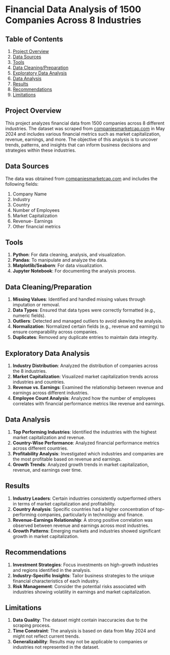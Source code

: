 # Financial Data Analysis of 1500 Companies Across 8 Industries

## Table of Contents
1. [Project Overview](#project-overview)
2. [Data Sources](#data-sources)
3. [Tools](#tools)
4. [Data Cleaning/Preparation](#data-cleaningpreparation)
5. [Exploratory Data Analysis](#exploratory-data-analysis)
6. [Data Analysis](#data-analysis)
7. [Results](#results)
8. [Recommendations](#recommendations)
9. [Limitations](#limitations)
    
## Project Overview
This project analyzes financial data from 1500 companies across 8 different industries. The dataset was scraped from [companiesmarketcap.com](https://companiesmarketcap.com) in May 2024 and includes various financial metrics such as market capitalization, revenue, earnings, and more. The objective of this analysis is to uncover trends, patterns, and insights that can inform business decisions and strategies within these industries.

## Data Sources
The data was obtained from [companiesmarketcap.com](https://companiesmarketcap.com) and includes the following fields:
1. Company Name
2. Industry
3. Country
4. Number of Employees
5. Market Capitalization
6. Revenue- Earnings
7. Other financial metrics
   
## Tools
1. **Python**: For data cleaning, analysis, and visualization.
2. **Pandas**: To manipulate and analyze the data.
3. **Matplotlib/Seaborn**: For data visualization.
4. **Jupyter Notebook**: For documenting the analysis process.
   
## Data Cleaning/Preparation
1. **Missing Values**: Identified and handled missing values through imputation or removal.
2. **Data Types**: Ensured that data types were correctly formatted (e.g., numeric fields).
3. **Outliers**: Detected and managed outliers to avoid skewing the analysis.
4. **Normalization**: Normalized certain fields (e.g., revenue and earnings) to ensure comparability across companies.
5. **Duplicates**: Removed any duplicate entries to maintain data integrity.
   
## Exploratory Data Analysis
1. **Industry Distribution**: Analyzed the distribution of companies across the 8 industries.
2. **Market Capitalization**: Visualized market capitalization trends across industries and countries.
3. **Revenue vs. Earnings**: Examined the relationship between revenue and earnings across different industries.
4. **Employee Count Analysis**: Analyzed how the number of employees correlates with financial performance metrics like revenue and earnings.
   
## Data Analysis
1. **Top Performing Industries**: Identified the industries with the highest market capitalization and revenue.
2. **Country-Wise Performance**: Analyzed financial performance metrics across different countries.
3. **Profitability Analysis**: Investigated which industries and companies are the most profitable based on revenue and earnings.
4. **Growth Trends**: Analyzed growth trends in market capitalization, revenue, and earnings over time.
   
## Results
1. **Industry Leaders**: Certain industries consistently outperformed others in terms of market capitalization and profitability.
2. **Country Analysis**: Specific countries had a higher concentration of top-performing companies, particularly in technology and finance.
3. **Revenue-Earnings Relationship**: A strong positive correlation was observed between revenue and earnings across most industries.
4. **Growth Patterns**: Emerging markets and industries showed significant growth in market capitalization.
   
## Recommendations
1. **Investment Strategies**: Focus investments on high-growth industries and regions identified in the analysis.
2. **Industry-Specific Insights**: Tailor business strategies to the unique financial characteristics of each industry.
3. **Risk Management**: Consider the potential risks associated with industries showing volatility in earnings and market capitalization.
   
## Limitations
1. **Data Quality**: The dataset might contain inaccuracies due to the scraping process.
2. **Time Constraint**: The analysis is based on data from May 2024 and might not reflect current trends.
3. **Generalizability**: Results may not be applicable to companies or industries not represented in the dataset.
